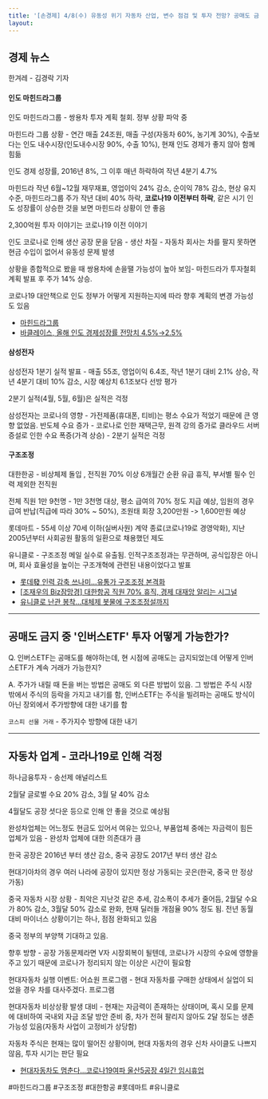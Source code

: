 ```yaml
---
title: '[손경제] 4/8(수) 유동성 위기 자동차 산업, 변수 점검 및 투자 전망? 공매도 금지 중 '인버스ETF' 투자 어떻게 가능한가?
layout: 
---
```


## 경제 뉴스

한겨레 - 김경락 기자

#### 인도 마힌드라그룹

인도 마힌드라그룹 - 쌍용차 투자 계획 철회. 정부 상황 파악 중

마힌드라 그룹 상황 - 연간 매출 24조원, 매출 구성(자동차 60%, 농기계 30%), 수출보다는 인도 내수시장(인도내수시장 90%, 수출 10%), 현재 인도 경제가 좋지 않아 함께 힘듦

인도 경제 성장률, 2016년 8%, 그 이후 매년 하락하여 작년 4분기 4.7%

마힌드라 작년 6월\~12월 재무재표, 영업이익 24% 감소, 순이익 78% 감소, 현상 유지 수준, 마힌드라그룹 주가 작년 대비 40% 하락, **코로나19 이전부터 하락**, 같은 시기 인도 성장률이 상승한 것을 보면 마힌드라 상황이 안 좋음

2,300억원 투자 이야기는 코로나19 이전 이야기

인도 코로나로 인해 생산 공장 문을 닫음 - 생산 차질 - 자동차 회사는 차를 팔지 못하면 현금 수입이 없어서 유동성 문제 발생

상황을 종합적으로 봤을 때 쌍용차에 손을땔 가능성이 높아 보임- 마힌드라가 투자철회 계획 발표 후 주가 14% 상승.

코로나19 대안책으로 인도 정부가 어떻게 지원하는지에 따라 향후 계획의 변경 가능성도 있음

* [마힌드라그룹](https://namu.wiki/w/%EB%A7%88%ED%9E%8C%EB%93%9C%EB%9D%BC%20%26%20%EB%A7%88%ED%9E%8C%EB%93%9C%EB%9D%BC)
* [바클레이스, 올해 인도 경제성장률 전망치 4.5%→2.5%](http://news.einfomax.co.kr/news/articleView.html?idxno=4078962)

#### 삼성전자

삼성전자 1분기 실적 발표 - 매출 55조, 영업이익 6.4조, 작년 1분기 대비 2.1% 상승, 작년 4분기 대비 10% 감소, 시장 예상치 6.1조보다 선방 평가

2분기 실적(4월, 5월, 6월)은 실적은 걱정

삼성전자는 코로나의 영향 - 가전제품(휴대폰, 티비)는 평소 수요가 적었기 때문에 큰 영향 없었음. 반도체 수요 증가 - 코로나로 인한 재택근무, 원격 강의 증가로 클라우드 서버 증설로 인한 수요 폭증(가격 상승) - 2분기 실적은 걱정

#### 구조조정

대한한공 - 비상체제 돌입 , 전직원 70% 이상 6개월간 순환 유급 휴직, 부서별 필수 인력 제외한 전직원

전체 직원 1만 9천명 - 1만 3천명 대상, 평소 급여의 70% 정도 지급 예상, 임원의 경우 급여 반납(직급에 따라 30% \~ 50%), 조원태 회장 3,200만원 -> 1,600만원 예상

롯데마트 - 55세 이상 70세 이하(실버사원) 계약 종료(코로나19로 경영악화), 지난 2005년부터 사회공원 활동의 일환으로 채용했던 제도

유니클로 - 구조조정 메일 실수로 유출됨. 인적구조조정과는 무관하며, 공식입장은 아니며, 회사 효율성을 높이는 구조개혁에 관련된 내용이었다고 발표

* [롯데發 인력 감축 쓰나미…유통가 구조조정 본격화](https://www.edaily.co.kr/news/read?newsId=01289046625734480&mediaCodeNo=257&OutLnkChk=Y)
* [[조재우의 Biz잠망경] 대한항공 직원 70% 휴직, 경제 대재앙 알리는 시그널](https://www.hankookilbo.com/News/Read/202004090323332780?did=DA&dtype=&dtypecode=&prnewsid=)
* [유니클로 난관 봉착…대체제 봇물에 구조조정설까지](http://www.ebn.co.kr/news/view/1423524)

----

## 공매도 금지 중 '인버스ETF' 투자 어떻게 가능한가? 

Q. 인버스ETF는 공매도를 해야하는데, 현 시점에 공매도는 금지되었는데 어떻게 인버스ETF가 계속 거래가 가능한지?

A. 주가가 내릴 때 돈을 버는 방법은 공매도 외 다른 방법이 있음.
그 방법은 주식 시장 밖에서 주식의 등락을 가지고 내기를 함, 인버스ETF는 주식을 빌려파는 공매도 방식이 아닌 장외에서 주가방향에 대한 내기를 함

`코스피 선물 거래` - 주가지수 방향에 대한 내기

----

## 자동차 업계 - 코라나19로 인해 걱정

하나금융투자 - 송선제 애널리스트

2월달 글로벌 수요 20% 감소, 3월 달 40% 감소

4월달도 공장 셧다운 등으로 인해 안 좋을 것으로 예상됨 

완성차업체는 어느정도 현금도 있어서 여유는 있으나, 부품업체 중에는 자금력이 힘든 업체가 있음 - 완성차 업체에 대한 의존대가 큼

한국 공장은 2016년 부터 생산 감소, 중국 공장도 2017년 부터 생산 감소

현대기아차의 경우 여러 나라에 공장이 있지만 정상 가동되는 곳은(한국, 중국 만 정상 가동)

중국 자동차 시장 상황 - 최악은 지난것 같은 추세, 감소폭이 추세가 줄어듬, 2월달 수요가 80% 감소, 3월달 50% 감소로 완화, 현재 딜러들 개점율 90% 정도 됨. 전년 동월대비 마이너스 상황이기는 하나, 점점 완화되고 있음

중국 정부의 부양책 기대하고 있음.

향후 방향 - 공장 가동문제라면 V자 시장회복이 될텐데, 코로나가 시장의 수요에 영향을 주고 있기 때문에 코로나가 정리되지 않는 이상은 시간이 필요함

현대자동차 실행 이벤트: 어쇼원 프로그램 - 현대 자동차를 구매한 상태에서 실업이 되었을 경우 차를 대사주겠다. 프로그램

현대자동차 비상상황 발생 대비 - 현재는 자금력이 존재하는 상태이며, 혹시 모를 문제에 대비하여 국내외 자금 조달 방안 준비 중, 차가 전혀 팔리지 않아도 2달 정도는 생존 가능성 있음(자동차 사업이 고정비가 상당함)

자동차 주식은 현재는 많이 떨어진 상황이며, 현대 자동차의 경우 신차 사이클도 나쁘지 않음, 투자 시기는 판단 필요

* [현대자동차도 멈춘다...코로나19여파 울산5공장 4일간 임시휴업](https://www.fnnews.com/news/202004081509066690)

#마힌드라그룹 #구조조정 #대한항공 #롯데마트 #유니클로